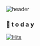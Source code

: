 ![header](https://capsule-render.vercel.app/api?type=waving&color=gradient&height=300&section=header&text=DAMIN&fontSize=70)


### 💌  t o d a y 

[![Hits](https://hits.seeyoufarm.com/api/count/incr/badge.svg?url=https%3A%2F%2Fgithub.com%2Fdamin06&count_bg=%2379C83D&title_bg=%23555555&icon=statuspage.svg&icon_color=%23E7E7E7&title=hits&edge_flat=false)](https://hits.seeyoufarm.com)
